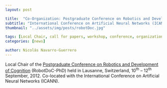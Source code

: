 ```yaml
---
layout: post

title:  "Co-Organization: Postgraduate Conference on Robotics and Development of Cognition"
subtitle: "International Conference on Artificial Neural Networks (ICANN)"
thumbnail: "../assets/img/posts/robotDoc.jpg"

tags: [Local Chair, call for papers, workshop, conference, organization]
categories: [news]

author: Nicolás Navarro-Guerrero
---
```


Local Chair of the <a href="https://biecoll.ub.uni-bielefeld.de/index.php/robotdoc/index" target="_blank">Postgraduate Conference on Robotics and Development of Cognition</a> (RobotDoC-PhD) held in Lausanne, Switzerland, 10<sup>th</sup> &ndash; 12<sup>th</sup> September, 2012. Co-located with the International Conference on Artificial Neural Networks (ICANN).

<!--more-->

